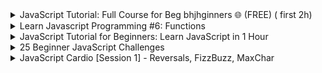 
<details>
           <summary>
JavaScript Tutorial: Full Course for Beg   bhjhginners 🌐 (FREE) ( first 2h)
           </summary>
           <a href="https://www.youtube.com/watch?v=8dWL3wF_OMw&t=9348s&ab_channel=BroCode">
https://www.youtube.com/watch?v=8dWL3wF_OMw&t=9348s&ab_channel=BroCode
  </a>
</details>


<details>
           <summary>
Learn Javascript Programming #6: Functions
           </summary>
           <a href="https://www.youtube.com/watch?v=uiv3oLsHbaI&ab_channel=whatsdev">
https://www.youtube.com/watch?v=uiv3oLsHbaI&ab_channel=whatsdev
  </a>
</details>

<details>
           <summary>
JavaScript Tutorial for Beginners: Learn JavaScript in 1 Hour
           </summary>
           <a href="https://www.youtube.com/watch?v=W6NZfCO5SIk&ab_channel=ProgrammingwithMosh">
https://www.youtube.com/watch?v=W6NZfCO5SIk&ab_channel=ProgrammingwithMosh
  </a>
</details>

<details>
           <summary>
25 Beginner JavaScript Challenges
           </summary>
           <a href="https://www.youtube.com/watch?v=sqRk0Ly66Ps&ab_channel=ZachGollwitzer">
https://www.youtube.com/watch?v=sqRk0Ly66Ps&ab_channel=ZachGollwitzer
           </a>
</details>

<details>
           <summary>
JavaScript Cardio [Session 1] - Reversals, FizzBuzz, MaxChar
           </summary>
           <a href="https://www.youtube.com/watch?v=M2bJBuaOeOQ&t=353s&ab_channel=TraversyMedia">
https://www.youtube.com/watch?v=M2bJBuaOeOQ&t=353s&ab_channel=TraversyMedia
           </a>
</details>
